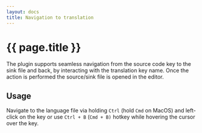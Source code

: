 ```yaml
---
layout: docs
title: Navigation to translation
---
```


<h1>{{ page.title }}</h1>

The plugin supports seamless navigation from the source code key to the sink file and back, by interacting with the 
translation key name. Once the action is performed the source/sink file is opened in the editor.

## Usage

Navigate to the language file via holding `Ctrl` (hold `Cmd` on MacOS) and left-click on the key
or use `Ctrl + B` (`Cmd + B)` hotkey while hovering the cursor over the key.
